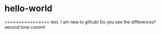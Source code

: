 # hello-world

================
test.
I am new to github!
Do you see the differences?
<br/> second time commit
